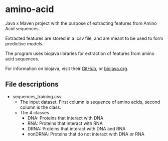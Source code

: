 # amino-acid


Java x Maven project with the purpose of extracting features from Amino Acid sequences.

Extracted features are stored in a .csv file, and are meant to be used to form predictive models.

The program uses biojava libraries for extraction of features from amino acid sequences.

For information on biojava, visit their [GitHub](https://github.com/biojava), or [biojava.org](https://biojava.org/).


## File descriptions

- sequences_training.csv 
  - The input dataset. First column is sequence of amino acids, second column is the class. 
  - The 4 classes
    - DNA: Proteins that interact with DNA
    - RNA: Proteins that interact with RNA 
    - DRNA: Proteins that interact with DNA and RNA
    - nonDRNA: Proteins that do not interact with DNA or RNA
